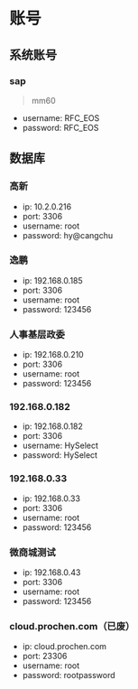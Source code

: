 # 账号

## 系统账号

### sap

> mm60

- username: RFC_EOS
- password: RFC_EOS

## 数据库

### 高新

- ip: 10.2.0.216
- port: 3306
- username: root
- password: hy@cangchu

### 逸鹏

- ip: 192.168.0.185
- port: 3306
- username: root
- password: 123456

### 人事基层政委

- ip: 192.168.0.210
- port: 3306
- username: root
- password: 123456

### 192.168.0.182

- ip: 192.168.0.182
- port: 3306
- username: HySelect
- password: HySelect

### 192.168.0.33

- ip: 192.168.0.33
- port: 3306
- username: root
- password: 123456

### 微商城测试

- ip: 192.168.0.43
- port: 3306
- username: root
- password: 123456

### cloud.prochen.com（已废）

- ip: cloud.prochen.com
- port: 23306
- username: root
- password: rootpassword
